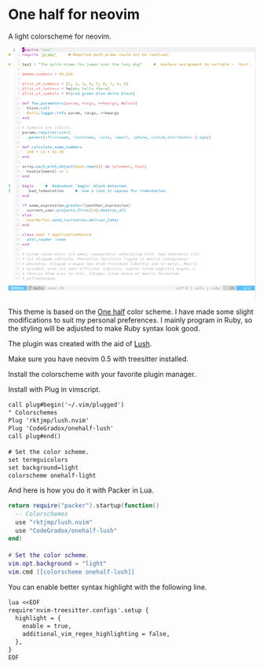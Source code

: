 One half for neovim
===

A light colorscheme for neovim.

![Colorscheme preview](docs/preview.png)

This theme is based on the [One half](https://github.com/sonph/onehalf) color scheme. I have made some slight modifications to suit my personal preferences. I mainly program in Ruby, so the styling will be adjusted to make Ruby syntax look good.

The plugin was created with the aid of [Lush](https://github.com/rktjmp/lush.nvim).

Make sure you have neovim 0.5 with treesitter installed.

Install the colorscheme with your favorite plugin manager.

Install with Plug in vimscript.

```vimscript
call plug#begin('~/.vim/plugged')
" Colorschemes
Plug 'rktjmp/lush.nvim'
Plug 'CodeGradox/onehalf-lush'
call plug#end()

# Set the color scheme.
set termguicolors
set background=light
colorscheme onehalf-light
```

And here is how you do it with Packer in Lua.

```lua
return require("packer").startup(function()
  -- Colorschemes
  use "rktjmp/lush.nvim"
  use "CodeGradox/onehalf-lush"
end)

# Set the color scheme.
vim.opt.background = "light"
vim.cmd [[colorscheme onehalf-lush]]
```

You can enable better syntax highlight with the following line.

```vimscript
lua <<EOF
require'nvim-treesitter.configs'.setup {
  highlight = {
    enable = true,
    additional_vim_regex_highlighting = false,
  },
}
EOF
```
